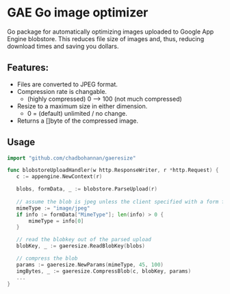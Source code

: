 GAE Go image optimizer
======================

Go package for automatically optimizing images uploaded to Google App Engine blobstore. This reduces file size of images and, thus, reducing download times and saving you dollars.

Features:
---------
  * Files are converted to JPEG format.
  * Compression rate is changable.
    * (highly compressed) 0 --> 100 (not much compressed)
  * Resize to a maximum size in either dimension.
    * 0 = (default) unlimited / no change.
  * Returns a []byte of the compressed image.

Usage
-----
 ```go
import "github.com/chadbohannan/gaeresize"

func blobstoreUploadHandler(w http.ResponseWriter, r *http.Request) {
	c := appengine.NewContext(r)

	blobs, formData, _ := blobstore.ParseUpload(r)
	
	// assume the blob is jpeg unless the client specified with a form field
	mimeType := "image/jpeg"
	if info := formData["MimeType"]; len(info) > 0 {
		mimeType = info[0]
	}

	// read the blobkey out of the parsed upload
	blobKey, _ := gaeresize.ReadBlobKey(blobs)

	// compress the blob
	params := gaeresize.NewParams(mimeType, 45, 100)
	imgBytes, _ := gaeresize.CompressBlob(c, blobKey, params)
	...
}
```

